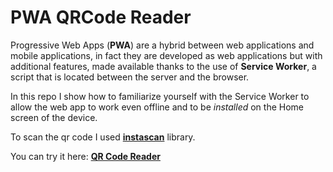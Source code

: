 # PWA QRCode Reader

Progressive Web Apps (**PWA**) are a hybrid between web applications and mobile applications, in fact they are developed as web applications but with additional features, made available thanks to the use of **Service Worker**, a script that is located between the server and the browser.

In this repo I show how to familiarize yourself with the Service Worker to allow the web app to work even offline and to be *installed* on the Home screen of the device.

To scan the qr code I used **[instascan](https://github.com/schmich/instascan)** library.

You can try it here: **[QR Code Reader](https://qrcode-reader-tool.netlify.app/)**
